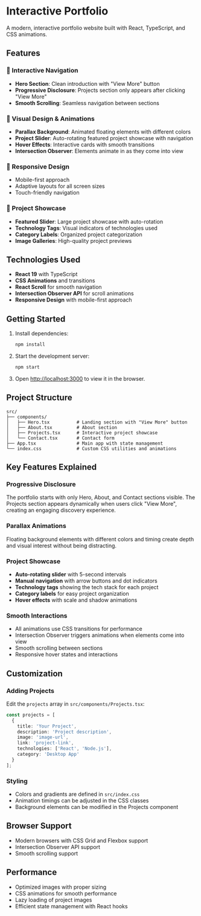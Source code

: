 # Interactive Portfolio

A modern, interactive portfolio website built with React, TypeScript, and CSS animations.

## Features

### 🎯 Interactive Navigation
- **Hero Section**: Clean introduction with "View More" button
- **Progressive Disclosure**: Projects section only appears after clicking "View More"
- **Smooth Scrolling**: Seamless navigation between sections

### 🎨 Visual Design & Animations
- **Parallax Background**: Animated floating elements with different colors
- **Project Slider**: Auto-rotating featured project showcase with navigation
- **Hover Effects**: Interactive cards with smooth transitions
- **Intersection Observer**: Elements animate in as they come into view

### 📱 Responsive Design
- Mobile-first approach
- Adaptive layouts for all screen sizes
- Touch-friendly navigation

### 🚀 Project Showcase
- **Featured Slider**: Large project showcase with auto-rotation
- **Technology Tags**: Visual indicators of technologies used
- **Category Labels**: Organized project categorization
- **Image Galleries**: High-quality project previews

## Technologies Used

- **React 19** with TypeScript
- **CSS Animations** and transitions
- **React Scroll** for smooth navigation
- **Intersection Observer API** for scroll animations
- **Responsive Design** with mobile-first approach

## Getting Started

1. Install dependencies:
   ```bash
   npm install
   ```

2. Start the development server:
   ```bash
   npm start
   ```

3. Open [http://localhost:3000](http://localhost:3000) to view it in the browser.

## Project Structure

```
src/
├── components/
│   ├── Hero.tsx          # Landing section with "View More" button
│   ├── About.tsx         # About section
│   ├── Projects.tsx      # Interactive project showcase
│   └── Contact.tsx       # Contact form
├── App.tsx               # Main app with state management
└── index.css             # Custom CSS utilities and animations
```

## Key Features Explained

### Progressive Disclosure
The portfolio starts with only Hero, About, and Contact sections visible. The Projects section appears dynamically when users click "View More", creating an engaging discovery experience.

### Parallax Animations
Floating background elements with different colors and timing create depth and visual interest without being distracting.

### Project Showcase
- **Auto-rotating slider** with 5-second intervals
- **Manual navigation** with arrow buttons and dot indicators
- **Technology tags** showing the tech stack for each project
- **Category labels** for easy project organization
- **Hover effects** with scale and shadow animations

### Smooth Interactions
- All animations use CSS transitions for performance
- Intersection Observer triggers animations when elements come into view
- Smooth scrolling between sections
- Responsive hover states and interactions

## Customization

### Adding Projects
Edit the `projects` array in `src/components/Projects.tsx`:

```typescript
const projects = [
  {
    title: 'Your Project',
    description: 'Project description',
    image: 'image-url',
    link: 'project-link',
    technologies: ['React', 'Node.js'],
    category: 'Desktop App'
  }
];
```

### Styling
- Colors and gradients are defined in `src/index.css`
- Animation timings can be adjusted in the CSS classes
- Background elements can be modified in the Projects component

## Browser Support

- Modern browsers with CSS Grid and Flexbox support
- Intersection Observer API support
- Smooth scrolling support

## Performance

- Optimized images with proper sizing
- CSS animations for smooth performance
- Lazy loading of project images
- Efficient state management with React hooks
